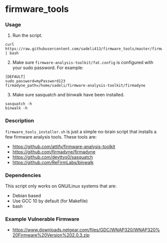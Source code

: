 # firmware_tools

### Usage
1. Run the script.
```
curl https://raw.githubusercontent.com/sadeli413/firmware_tools/master/firmware_tools_installer.sh | bash
```
2. Make sure `firmware-analysis-toolkit/fat.config` is configured with your sudo password. For example:
```
[DEFAULT]
sudo_password=myPassword123
firmadyne_path=/home/sadeli/firmware-analysis-toolkit/firmadyne
```
3. Make sure sasquatch and binwalk have been installed.
```
sasquatch -h
binwalk -h
```

### Description
`firmware_tools_installer.sh` is just a simple no-brain script that installs a few firmware analysis tools. These tools are:
- https://github.com/attify/firmware-analysis-toolkit
- https://github.com/firmadyne/firmadyne
- https://github.com/devttys0/sasquatch
- https://github.com/ReFirmLabs/binwalk

### Dependencies
This script only works on GNU/Linux systems that are:
- Debian based
- Use GCC 10 by default (for Makefile)
- bash

### Example Vulnerable Firmware
- https://www.downloads.netgear.com/files/GDC/WNAP320/WNAP320%20Firmware%20Version%202.0.3.zip

